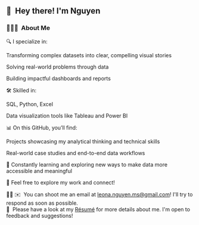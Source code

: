 
## 👋 &nbsp;Hey there! I'm Nguyen

### 👨🏻‍💻 &nbsp;About Me

🔍 I specialize in:

Transforming complex datasets into clear, compelling visual stories

Solving real-world problems through data

Building impactful dashboards and reports

🛠️ Skilled in:

SQL, Python, Excel

Data visualization tools like Tableau and Power BI

📊 On this GitHub, you’ll find:

Projects showcasing my analytical thinking and technical skills

Real-world case studies and end-to-end data workflows

🚀 Constantly learning and exploring new ways to make data more accessible and meaningful

🤝 Feel free to explore my work and connect!

👨‍💻
✉️ &nbsp;You can shoot me an email at leona.nguyen.ms@gmail.com! I'll try to respond as soon as possible.\
📄 &nbsp;Please have a look at my [Résumé](https://github.com/NguyenN28/Portfolio-Projects/blob/main/Profile-linkedin.pdf) for more details about me. I'm open to feedback and suggestions!


